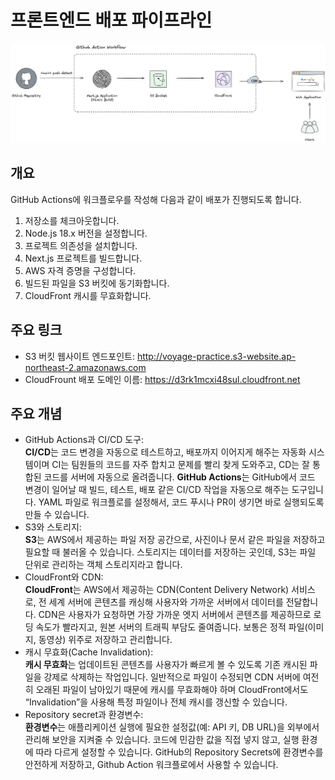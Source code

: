 
# 프론트엔드 배포 파이프라인

![프론트엔드 파이프라인 사진](https://raw.githubusercontent.com/sanghyuk-2i/voyage-test/refs/heads/docs/docs/deployment-pipline.png)

## 개요


GitHub Actions에 워크플로우를 작성해 다음과 같이 배포가 진행되도록 합니다.

1. 저장소를 체크아웃합니다.
2. Node.js 18.x 버전을 설정합니다.
3. 프로젝트 의존성을 설치합니다.
4. Next.js 프로젝트를 빌드합니다.
5. AWS 자격 증명을 구성합니다.
6. 빌드된 파일을 S3 버킷에 동기화합니다.
7. CloudFront 캐시를 무효화합니다.

## 주요 링크

- S3 버킷 웹사이트 엔드포인트: http://voyage-practice.s3-website.ap-northeast-2.amazonaws.com
- CloudFrount 배포 도메인 이름: https://d3rk1mcxi48sul.cloudfront.net

## 주요 개념

- GitHub Actions과 CI/CD 도구: 
  <br />
  **CI/CD**는 코드 변경을 자동으로 테스트하고, 배포까지 이어지게 해주는 자동화 시스템이며 CI는 팀원들의 코드를 자주 합치고 문제를 빨리 찾게 도와주고, CD는 잘 통합된 코드를 서버에 자동으로 올려줍니다.
  **GitHub Actions**는 GitHub에서 코드 변경이 일어날 때 빌드, 테스트, 배포 같은 CI/CD 작업을 자동으로 해주는 도구입니다. YAML 파일로 워크플로를 설정해서, 코드 푸시나 PR이 생기면 바로 실행되도록 만들 수 있습니다.
- S3와 스토리지:
  <br />
  **S3**는 AWS에서 제공하는 파일 저장 공간으로, 사진이나 문서 같은 파일을 저장하고 필요할 때 불러올 수 있습니다. 스토리지는 데이터를 저장하는 곳인데, S3는 파일 단위로 관리하는 객체 스토리지라고 합니다.
- CloudFront와 CDN: 
  <br />
  **CloudFront**는 AWS에서 제공하는 CDN(Content Delivery Network) 서비스로, 전 세계 서버에 콘텐츠를 캐싱해 사용자와 가까운 서버에서 데이터를 전달합니다. CDN은 사용자가 요청하면 가장 가까운 엣지 서버에서 콘텐츠를 제공하므로 로딩 속도가 빨라지고, 원본 서버의 트래픽 부담도 줄여줍니다. 
  보통은 정적 파일(이미지, 동영상) 위주로 저장하고 관리합니다.
- 캐시 무효화(Cache Invalidation):
  <br />
  **캐시 무효화**는 업데이트된 콘텐츠를 사용자가 빠르게 볼 수 있도록 기존 캐시된 파일을 강제로 삭제하는 작업입니다. 일반적으로 파일이 수정되면 CDN 서버에 여전히 오래된 파일이 남아있기 때문에 캐시를 무효화해야 하며 CloudFront에서도 “Invalidation”을 사용해 특정 파일이나 전체 캐시를 갱신할 수 있습니다. 
- Repository secret과 환경변수:
  <br />
  **환경변수**는 애플리케이션 실행에 필요한 설정값(예: API 키, DB URL)을 외부에서 관리해 보안을 지켜줄 수 있습니다. 코드에 민감한 값을 직접 넣지 않고, 실행 환경에 따라 다르게 설정할 수 있습니다. GitHub의 Repository Secrets에 환경변수를 안전하게 저장하고, Github Action 워크플로에서 사용할 수 있습니다.
